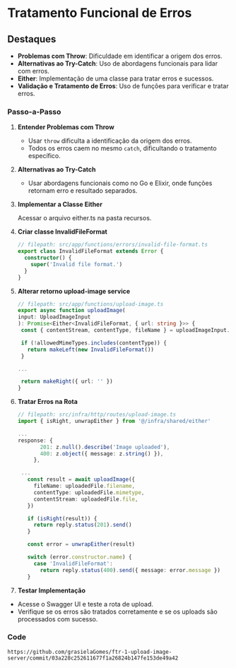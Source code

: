 # Tratamento Funcional de Erros

## Destaques

- **Problemas com Throw**: Dificuldade em identificar a origem dos erros.
- **Alternativas ao Try-Catch**: Uso de abordagens funcionais para lidar com erros.
- **Either**: Implementação de uma classe para tratar erros e sucessos.
- **Validação e Tratamento de Erros**: Uso de funções para verificar e tratar erros.

### Passo-a-Passo

1. **Entender Problemas com Throw**

   - Usar `throw` dificulta a identificação da origem dos erros.
   - Todos os erros caem no mesmo `catch`, dificultando o tratamento específico.

2. **Alternativas ao Try-Catch**

   - Usar abordagens funcionais como no Go e Elixir, onde funções retornam erro e resultado separados.

3. **Implementar a Classe Either**

   Acessar o arquivo either.ts na pasta recursos.

4. **Criar classe InvalidFileFormat**

   ```typescript
   // filepath: src/app/functions/errors/invalid-file-format.ts
   export class InvalidFileFormat extends Error {
     constructor() {
       super('Invalid file format.')
     }
   }
   ```

5. **Alterar retorno upload-image service**

   ```typescript
   // filepath: src/app/functions/upload-image.ts
   export async function uploadImage(
   input: UploadImageInput
   ): Promise<Either<InvalidFileFormat, { url: string }>> {
    const { contentStream, contentType, fileName } = uploadImageInput.parse(input)

    if (!allowedMimeTypes.includes(contentType)) {
      return makeLeft(new InvalidFileFormat())
    }

   ...

    return makeRight({ url: '' })
   }
   ```

6. **Tratar Erros na Rota**

   ```typescript
   // filepath: src/infra/http/routes/upload-image.ts
   import { isRight, unwrapEither } from '@/infra/shared/either'

   ...
   response: {
          201: z.null().describe('Image uploaded'),
          400: z.object({ message: z.string() }),
        },

    ...
      const result = await uploadImage({
        fileName: uploadedFile.filename,
        contentType: uploadedFile.mimetype,
        contentStream: uploadedFile.file,
      })

      if (isRight(result)) {
        return reply.status(201).send()
      }

      const error = unwrapEither(result)

      switch (error.constructor.name) {
        case 'InvalidFileFormat':
          return reply.status(400).send({ message: error.message })
      }
   ```

7. **Testar Implementação**

- Acesse o Swagger UI e teste a rota de upload.
- Verifique se os erros são tratados corretamente e se os uploads são processados com sucesso.

### Code

```
https://github.com/grasielaGomes/ftr-1-upload-image-server/commit/03a228c252611677f1a26824b147fe153de49a42
```
